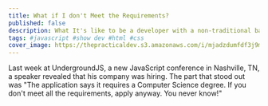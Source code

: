 ```yaml
---
title: What if I don't Meet the Requirements?
published: false
description: What It's like to be a developer with a non-traditional background
tags: #javascript #show dev #html #css
cover_image: https://thepracticaldev.s3.amazonaws.com/i/mjadzdumfdf3j9mk5kl8.png
---
```


Last week at UndergroundJS, a new JavaScript conference in Nashville, TN, a speaker revealed that his company was hiring. The part that stood out was "The application says it requires a Computer Science degree. If you don't meet all the requirements, apply anyway. You never know!"
